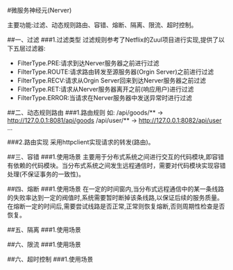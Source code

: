 #微服务神经元(Nerver)

主要功能:过滤、动态规则路由、容错、熔断、隔离、限流、超时控制。

##一、过滤
###1.过滤类型
过滤规则参考了Netflix的Zuul项目进行实现,提供了以下五层过滤器:

+ FilterType.PRE:请求到达Nerver服务器之前进行过滤
+ FilterType.ROUTE:请求路由转发至源服务器(Orgin Server)之前进行过滤
+ FilterType.RECV:请求从Orgin Server回来到达Nerver服务器之前过滤
+ FilterType.RET:请求从Nerver服务器离开之前(响应用户)进行过滤
+ FilterType.ERROR:当请求在Nerver服务器中发送异常时进行过滤


##二、动态规则路由
###1.路由规则
	如:
	/api/goods/** → http://127.0.0.1:8081/api/goods
	/api/user/** → http://127.0.0.1:8082/api/user
	...

###2.路由实现
采用httpclient实现请求的转发(路由)。


##三、容错
###1.使用场景
主要用于分布式系统之间进行交互的代码模块,即容错有依赖的代码模块。当分布式系统之间发生远程通信时，需要对代码模块实现容错处理(不保证事务的一致性)。

##四、熔断
###1.使用场景
在一定的时间窗内,当分布式远程通信中的某一条线路的失败率达到一定的阀值时,系统需要暂时断掉该条线路,以保证后续的服务质量。在熔断一定的时间后,需要尝试线路是否正常,正常则恢复熔断,否则周期性检查是否恢复。

##五、隔离
###1.使用场景


##六、限流
###1.使用场景

##六、超时控制
###1.使用场景
